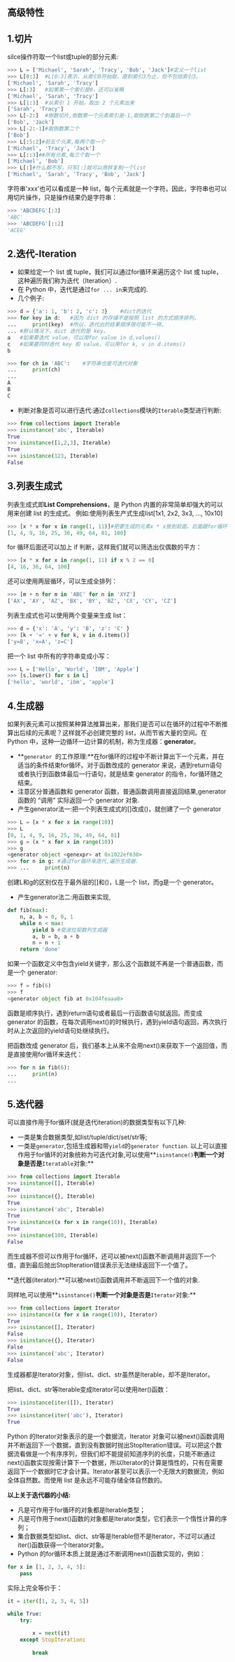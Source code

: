 高级特性
-----
## 1.切片
silce操作符取一个list或tuple的部分元素:
```python
>>> L = ['Michael', 'Sarah', 'Tracy', 'Bob', 'Jack']#定义一个list
>>> L[0:3]	#L[0:3]表示，从索引0开始取，直到索引3为止，但不包括索引3。
['Michael', 'Sarah', 'Tracy']
>>> L[:3]	#如果第一个索引是0，还可以省略
['Michael', 'Sarah', 'Tracy']
>>> L[1:3]	#从索引 1 开始，取出 2 个元素出来
['Sarah', 'Tracy']
>>> L[-2:]	#倒数切片,倒数第一个元素索引是-1,取倒数第二个到最后一个
['Bob', 'Jack']
>>> L[-2:-1]#取倒数第二个
['Bob']
>>> L[:5:2]#前五个元素,每两个取一个
['Michael', 'Tracy', 'Jack']
>>> L[::3]##所有元素,每三个取一个
['Michael', 'Bob']
>>> L[:]#什么都不写，只写[:]就可以原样复制一个list
['Michael', 'Sarah', 'Tracy', 'Bob', 'Jack']
```
字符串'xxx'也可以看成是一种 list，每个元素就是一个字符。因此，字符串也可以用切片操作，只是操作结果仍是字符串：
```python
>>> 'ABCDEFG'[:3]
'ABC'
>>> 'ABCDEFG'[::2]
'ACEG'
```

## 2.迭代-Iteration
- 如果给定一个 list 或 tuple，我们可以通过for循环来遍历这个 list 或 tuple，这种遍历我们称为迭代（Iteration）.
- 在 Python 中，迭代是通过`for ... in`来完成的.
- 几个例子:
```python
>>> d = {'a': 1, 'b': 2, 'c': 3}	#dict的迭代
>>> for key in d:	#因为 dict 的存储不是按照 list 的方式顺序排列，
...     print(key)	#所以，迭代出的结果顺序很可能不一样。
...	#默认情况下，dict 迭代的是 key。
a	#如果要迭代 value，可以用for value in d.values()
c	#如果要同时迭代 key 和 value，可以用for k, v in d.items()
b
```
```python
>>> for ch in 'ABC':	#字符串也是可迭代对象
...     print(ch)
...
A
B
C
```
- 判断对象是否可以进行迭代:通过`collections`模块的`Iterable`类型进行判断:
```python
>>> from collections import Iterable
>>> isinstance('abc', Iterable) 
True
>>> isinstance([1,2,3], Iterable) 
True
>>> isinstance(123, Iterable) 
False
```

## 3.列表生成式
列表生成式即**List Comprehensions**，是 Python 内置的非常简单却强大的可以用来创建 list 的生成式。
例如:使用列表生产式生成list[1x1, 2x2, 3x3, ..., 10x10]
```python	
>>> [x * x for x in range(1, 11)]#把要生成的元素x * x放到前面，后面跟for循环
[1, 4, 9, 16, 25, 36, 49, 64, 81, 100]
```
for 循环后面还可以加上 if 判断，这样我们就可以筛选出仅偶数的平方：
```python
>>> [x * x for x in range(1, 11) if x % 2 == 0]
[4, 16, 36, 64, 100]
```
还可以使用两层循环，可以生成全排列：
```python
>>> [m + n for m in 'ABC' for n in 'XYZ']
['AX', 'AY', 'AZ', 'BX', 'BY', 'BZ', 'CX', 'CY', 'CZ']
```
列表生成式也可以使用两个变量来生成 list：
```python
>>> d = {'x': 'A', 'y': 'B', 'z': 'C' }
>>> [k + '=' + v for k, v in d.items()]
['y=B', 'x=A', 'z=C']
```
把一个 list 中所有的字符串变成小写：
```python
>>> L = ['Hello', 'World', 'IBM', 'Apple']
>>> [s.lower() for s in L]
['hello', 'world', 'ibm', 'apple']
```
## 4.生成器
如果列表元素可以按照某种算法推算出来，那我们是否可以在循环的过程中不断推算出后续的元素呢？这样就不必创建完整的 list，从而节省大量的空间。在 Python 中，这种一边循环一边计算的机制，称为生成器：**generator**。
- **`generator `的工作原理:**在for循环的过程中不断计算出下一个元素，并在适当的条件结束for循环。对于函数改成的 generator 来说，遇到return语句或者执行到函数体最后一行语句，就是结束 generator 的指令，for循环随之结束。
- 注意区分普通函数和 generator 函数，普通函数调用直接返回结果,generator 函数的 “调用” 实际返回一个 generator 对象.
- 产生generator法一:把一个列表生成式的[]改成()，就创建了一个 generator
```python
>>> L = [x * x for x in range(10)]
>>> L
[0, 1, 4, 9, 16, 25, 36, 49, 64, 81]
>>> g = (x * x for x in range(10))
>>> g
<generator object <genexpr> at 0x1022ef630>
>>> for n in g:	#通过for循环来迭代,遍历生成器.
>>> ...     print(n)
```
创建L和g的区别仅在于最外层的[]和()，L是一个 list，而g是一个 generator。
- 产生generator法二:用函数来实现,
```python
def fib(max):
    n, a, b = 0, 0, 1
    while n < max:
        yield b	#斐波拉契数列生成器
        a, b = b, a + b
        n = n + 1
    return 'done'
```
如果一个函数定义中包含yield关键字，那么这个函数就不再是一个普通函数，而是一个 generator:
```python
>>> f = fib(6)
>>> f
<generator object fib at 0x104feaaa0>
```
函数是顺序执行，遇到return语句或者最后一行函数语句就返回。而变成 generator 的函数，在每次调用next()的时候执行，遇到yield语句返回，再次执行时从上次返回的yield语句处继续执行。

把函数改成 generator 后，我们基本上从来不会用next()来获取下一个返回值，而是直接使用for循环来迭代：

```python
>>> for n in fib(6):
...     print(n)
...
```
## 5.迭代器
可以直接作用于for循环(就是迭代iteration)的数据类型有以下几种:
- 一类是集合数据类型,如list/tuple/dict/set/str等;
- 一类是`generator`,包括生成器和带`yield`的`generator function`.
以上可以直接作用于for循环的对象统称为可迭代对象,可以使用**`isinstance()`**判断一个对象是否是**`Iteratable`对象:**
```python
>>> from collections import Iterable
>>> isinstance([], Iterable)
True
>>> isinstance({}, Iterable)
True
>>> isinstance('abc', Iterable)
True
>>> isinstance((x for x in range(10)), Iterable)
True
>>> isinstance(100, Iterable)
False
```
而生成器不但可以作用于for循环，还可以被next()函数不断调用并返回下一个值，直到最后抛出StopIteration错误表示无法继续返回下一个值了。

**迭代器(iterator):**可以被next()函数调用并不断返回下一个值的对象.

同样地,可以使用**`isinstance()`**判断一个对象是否是**`Iterator`对象:**
```python
>>> from collections import Iterator
>>> isinstance((x for x in range(10)), Iterator)
True
>>> isinstance([], Iterator)
False
>>> isinstance({}, Iterator)
False
>>> isinstance('abc', Iterator)
False
```
生成器都是Iterator对象，但list、dict、str虽然是Iterable，却不是Iterator。

把list、dict、str等Iterable变成Iterator可以使用iter()函数：
```python
>>> isinstance(iter([]), Iterator)
True
>>> isinstance(iter('abc'), Iterator)
True
```
Python 的Iterator对象表示的是一个数据流，Iterator 对象可以被next()函数调用并不断返回下一个数据，直到没有数据时抛出StopIteration错误。可以把这个数据流看做是一个有序序列，但我们却不能提前知道序列的长度，只能不断通过next()函数实现按需计算下一个数据，所以Iterator的计算是惰性的，只有在需要返回下一个数据时它才会计算。Iterator甚至可以表示一个无限大的数据流，例如全体自然数。而使用 list 是永远不可能存储全体自然数的。

**以上关于迭代器的小结:**
- 凡是可作用于for循环的对象都是Iterable类型；
- 凡是可作用于next()函数的对象都是Iterator类型，它们表示一个惰性计算的序列；
- 集合数据类型如list、dict、str等是Iterable但不是Iterator，不过可以通过iter()函数获得一个Iterator对象。
- Python 的for循环本质上就是通过不断调用next()函数实现的，例如：
```python
for x in [1, 2, 3, 4, 5]:
    pass
```
实际上完全等价于：
```python
it = iter([1, 2, 3, 4, 5])

while True:
    try:
        
        x = next(it)
    except StopIteration:
        
        break
```

